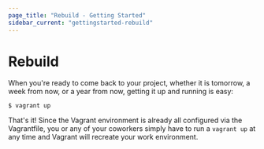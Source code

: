 ```yaml
---
page_title: "Rebuild - Getting Started"
sidebar_current: "gettingstarted-rebuild"
---
```


# Rebuild

When you're ready to come back to your project, whether it is tomorrow,
a week from now, or a year from now, getting it up and running is easy:

```
$ vagrant up
```

That's it! Since the Vagrant environment is already all configured via
the Vagrantfile, you or any of your coworkers simply have to run a
`vagrant up` at any time and Vagrant will recreate your work environment.
